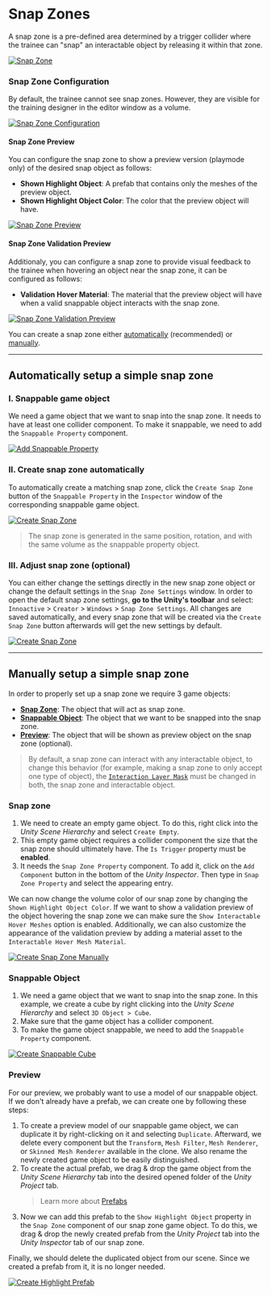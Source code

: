 # Snap Zones

A snap zone is a pre-defined area determined by a trigger collider where the trainee can "snap" an interactable object by releasing it within that zone. 

[![Snap Zone](../images/snap-zones/snapzone-in-action.gif "Snap Zone")](../images/snap-zones/snapzone-in-action.gif)

### Snap Zone Configuration

By default, the trainee cannot see snap zones. However, they are visible for the training designer in the editor window as a volume. 

[![Snap Zone Configuration](../images/snap-zones/snapzone.png "Snap Zone Configuration")](../images/snap-zones/snapzone.png)

#### Snap Zone Preview

You can configure the snap zone to show a preview version (playmode only) of the desired snap object as follows:

- **Shown Highlight Object**: A prefab that contains only the meshes of the preview object.
- **Shown Highlight Object Color**: The color that the preview object will have.

[![Snap Zone Preview](../images/snap-zones/snap-zone-preview.png "Snap Zone Preview")](../images/snapzones/snap-zone-preview.png)

#### Snap Zone Validation Preview

Additionaly, you can configure a snap zone to provide visual feedback to the trainee when hovering an object near the snap zone, it can be configured as follows:

- **Validation Hover Material**: The material that the preview object will have when a valid snappable object interacts with the snap zone.

[![Snap Zone Validation Preview](../images/snap-zones/snap-zone-validation-preview.png "Snap Zone Validation Preview")](../images/snap-zones/snap-zone-validation-preview.png)

You can create a snap zone either [automatically](#automatically-setup-a-simple-snap-zone) (recommended) or [manually](#manually-setup-a-simple-snap-zone).

------

## Automatically setup a simple snap zone

### I. Snappable game object

We need a game object that we want to snap into the snap zone. It needs to have at least one collider component. To make it snappable, we need to add the `Snappable Property` component.

[![Add Snappable Property](../images/snap-zones/box-snappable.png "Add Snappable Property")](../images/snap-zones/box-snappable.png)


### II. Create snap zone automatically

To automatically create a matching snap zone, click the `Create Snap Zone` button of the `Snappable Property` in the `Inspector` window of the corresponding snappable game object.

[![Create Snap Zone](../images/snap-zones/automatically-create.gif "Create Snap Zone")](../images/snap-zones/automatically-create.gif)

> The snap zone is generated in the same position, rotation, and with the same volume as the snappable property object.


### III. Adjust snap zone (optional)

You can either change the settings directly in the new snap zone object or change the default settings in the `Snap Zone Settings` window. In order to open the default snap zone settings, **go to the Unity's toolbar** and select: `Innoactive` > `Creator` > `Windows` > `Snap Zone Settings`. All changes are saved automatically, and every snap zone that will be created via the `Create Snap Zone` button afterwards will get the new settings by default.

[![Create Snap Zone](../images/snap-zones/change-settings.gif "Create Snap Zone")](../images/snap-zones/change-settings.gif)


------

## Manually setup a simple snap zone

In order to properly set up a snap zone we require 3 game objects:

- [**Snap Zone**](#snap-zone): The object that will act as snap zone.
- [**Snappable Object**](#snappable-object): The object that we want to be snapped into the snap zone.
- [**Preview**](#preview): The object that will be shown as preview object on the snap zone (optional).

> By default, a snap zone can interact with any interactable object, to change this behavior (for example, making a snap zone to only accept one type of object), the [`Interaction Layer Mask`](https://docs.unity3d.com/Packages/com.unity.xr.interaction.toolkit@0.9/api/UnityEngine.XR.Interaction.Toolkit.XRBaseInteractor.html#UnityEngine_XR_Interaction_Toolkit_XRBaseInteractor_InteractionLayerMask) must be changed in both, the snap zone and interactable object. 

### Snap zone

1. We need to create an empty game object. To do this, right click into the *Unity Scene Hierarchy* and select `Create Empty`.
2. This empty game object requires a collider component the size that the snap zone should ultimately have. The `Is Trigger` property must be **enabled**. 
3. It needs the `Snap Zone Property` component. To add it, click on the `Add Component` button in the bottom of the *Unity Inspector*. Then type in `Snap Zone Property` and select the appearing entry.

We can now change the volume color of our snap zone by changing the `Shown Highlight Object Color`. 
If we want to show a validation preview of the object hovering the snap zone we can make sure the `Show Interactable Hover Meshes` option is enabled. Additionally, we can also customize the appearance of the validation preview by adding a material asset to the `Interactable Hover Mesh Material`.

[![Create Snap Zone Manually](../images/snap-zones/manually-create-snapzone.gif "Create Snap Zone Manually")](../images/snap-zones/manually-create-snapzone.gif)


### Snappable Object

1. We need a game object that we want to snap into the snap zone. In this example, we create a cube by right clicking into the *Unity Scene Hierarchy* and select `3D Object > Cube`.
2. Make sure that the game object has a collider component.
3. To make the game object snappable, we need to add the `Snappable Property` component.

[![Create Snappable Cube](../images/snap-zones/create-snappable-cube.gif "Create Snappable Cube")](../images/snap-zones/create-snappable-cube.gif)


### Preview

For our preview, we probably want to use a model of our snappable object. If we don't already have a prefab, we can create one by following these steps:

1. To create a preview model of our snappable game object, we can duplicate it by right-clicking on it and selecting `Duplicate`. Afterward, we delete every component but the `Transform`, `Mesh Filter`, `Mesh Renderer`, or `Skinned Mesh Renderer` available in the clone. We also rename the newly created game object to be easily distinguished.
2. To create the actual prefab, we drag & drop the game object from the *Unity Scene Hierarchy* tab into the desired opened folder of the *Unity Project* tab.
    > Learn more about [Prefabs](https://docs.unity3d.com/Manual/Prefabs.html)
3. Now we can add this prefab to the `Show Highlight Object` property in the `Snap Zone` component of our snap zone game object. To do this, we drag & drop the newly created prefab from the *Unity Project* tab into the *Unity Inspector* tab of our snap zone.

Finally, we should delete the duplicated object from our scene. Since we created a prefab from it, it is no longer needed.

[![Create Highlight Prefab](../images/snap-zones/create-highlight-prefab.gif "Create Highlight Prefab")](../images/snap-zones/create-highlight-prefab.gif)

